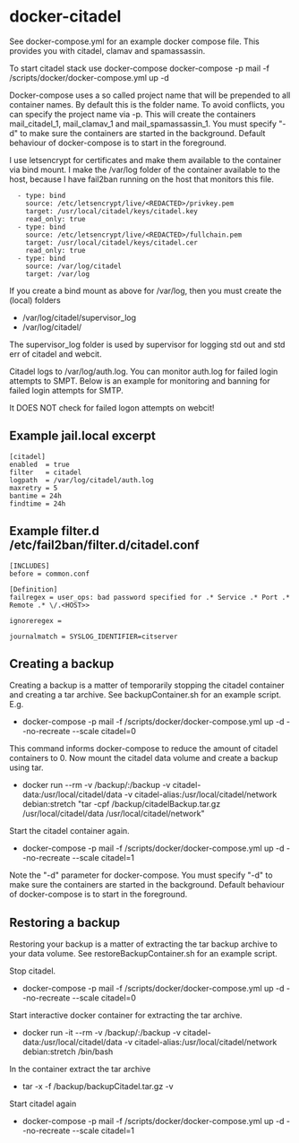 docker-citadel
================================
See docker-compose.yml for an example docker compose file. This provides you with citadel, clamav and spamassassin.

To start citadel stack use docker-compose
    docker-compose -p mail -f /scripts/docker/docker-compose.yml up -d
    
Docker-compose uses a so called project name that will be prepended to all container names. By default this is the folder name. To avoid conflicts, you can specify the project name via -p. This will create the containers mail_citadel_1, mail_clamav_1 and mail_spamassassin_1. You must specify "-d" to make sure the containers are started in the background. Default behaviour of docker-compose is to start in the foreground.

I use letsencrypt for certificates and make them available to the container via bind mount.
I make the /var/log folder of the container available to the host, because I have fail2ban running on the host
that monitors this file. 

      - type: bind
        source: /etc/letsencrypt/live/<REDACTED>/privkey.pem
        target: /usr/local/citadel/keys/citadel.key
        read_only: true
      - type: bind
        source: /etc/letsencrypt/live/<REDACTED>/fullchain.pem
        target: /usr/local/citadel/keys/citadel.cer
        read_only: true
      - type: bind
        source: /var/log/citadel
        target: /var/log

If you create a bind mount as above for /var/log, then you must create the (local) folders
* /var/log/citadel/supervisor_log
* /var/log/citadel/

The supervisor_log folder is used by supervisor for logging std out and std err of citadel and webcit. 
 
Citadel logs to /var/log/auth.log. You can monitor auth.log for failed login attempts to SMPT.
Below is an example for monitoring and banning for failed login attempts for SMTP.

It DOES NOT check for failed logon attempts on webcit!

Example jail.local excerpt
---------------------
    [citadel]
    enabled  = true
    filter   = citadel
    logpath  = /var/log/citadel/auth.log
    maxretry = 5
    bantime = 24h
    findtime = 24h

Example filter.d /etc/fail2ban/filter.d/citadel.conf
----------------------
    [INCLUDES]
    before = common.conf

    [Definition]
    failregex = user_ops: bad password specified for .* Service .* Port .* Remote .* \/.<HOST>>

    ignoreregex = 

    journalmatch = SYSLOG_IDENTIFIER=citserver

Creating a backup
----------------------
Creating a backup is a matter of temporarily stopping the citadel container and creating a tar archive. See backupContainer.sh for an example script. E.g.
* docker-compose -p mail -f /scripts/docker/docker-compose.yml up -d --no-recreate --scale citadel=0

This command informs docker-compose to reduce the amount of citadel containers to 0.
Now mount the citadel data volume and create a backup using tar.

* docker run --rm -v /backup/:/backup -v citadel-data:/usr/local/citadel/data -v citadel-alias:/usr/local/citadel/network debian:stretch "tar -cpf /backup/citadelBackup.tar.gz /usr/local/citadel/data /usr/local/citadel/network"

Start the citadel container again. 

* docker-compose -p mail -f /scripts/docker/docker-compose.yml up -d --no-recreate --scale citadel=1

Note the "-d" parameter for docker-compose. You must specify "-d" to make sure the containers are started in the background. Default behaviour of docker-compose is to start in the foreground.

Restoring a backup
---------------------
Restoring your backup is a matter of extracting the tar backup archive to your data volume. See restoreBackupContainer.sh for an example script.

Stop citadel.

* docker-compose -p mail -f /scripts/docker/docker-compose.yml up -d --no-recreate --scale citadel=0

Start interactive docker container for extracting the tar archive. 
* docker run -it --rm -v /backup/:/backup -v citadel-data:/usr/local/citadel/data -v citadel-alias:/usr/local/citadel/network debian:stretch /bin/bash

In the container extract the tar archive

* tar -x -f /backup/backupCitadel.tar.gz -v 

Start citadel again

* docker-compose -p mail -f /scripts/docker/docker-compose.yml up -d --no-recreate --scale citadel=1
